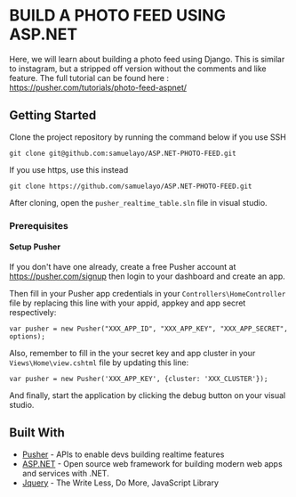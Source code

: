 # BUILD A PHOTO FEED USING ASP.NET

Here, we will learn about building a photo feed using Django. This is similar to instagram, but a stripped off version without the comments and like feature. The full tutorial can be found here : [https://pusher.com/tutorials/photo-feed-aspnet/ ](https://pusher.com/tutorials/photo-feed-aspnet/) 

## Getting Started

Clone the project repository by running the command below if you use SSH

```
git clone git@github.com:samuelayo/ASP.NET-PHOTO-FEED.git
```

If you use https, use this instead

```
git clone https://github.com/samuelayo/ASP.NET-PHOTO-FEED.git
```

After cloning, open the `pusher_realtime_table.sln` file in visual studio.

### Prerequisites

#### Setup Pusher

If you don't have one already, create a free Pusher account at https://pusher.com/signup then login to your dashboard and create an app. 


Then fill in your Pusher app credentials in your `Controllers\HomeController` file by replacing this line with your appid, appkey and app secret respectively:

```
var pusher = new Pusher("XXX_APP_ID", "XXX_APP_KEY", "XXX_APP_SECRET", options);
```

Also, remember to fill in the your secret key and app cluster in your `Views\Home\view.cshtml` file by updating this line:

```
var pusher = new Pusher('XXX_APP_KEY', {cluster: 'XXX_CLUSTER'});
```

And finally, start the application by clicking the debug button on your visual studio.

## Built With

* [Pusher](https://pusher.com/) - APIs to enable devs building realtime features
* [ASP.NET](https://www.asp.net/) - Open source web framework for building modern web apps and services with .NET. 
* [Jquery](https://jquery.com/) - The Write Less, Do More, JavaScript Library


